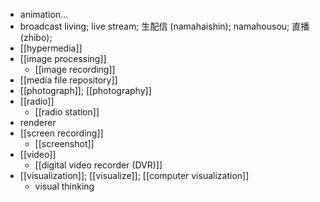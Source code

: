 - animation...
- broadcast living; live stream; 生配信 (namahaishin); namahousou; 直播 (zhibo);
- [[hypermedia]]
- [[image processing]]
    - [[image recording]]
- [[media file repository]]
- [[photograph]]; [[photography]]
- [[radio]]
    - [[radio station]]
- renderer
- [[screen recording]]
    - [[screenshot]]
- [[video]]
    - [[digital video recorder (DVR)]]
- [[visualization]]; [[visualize]]; [[computer visualization]]
    - visual thinking
